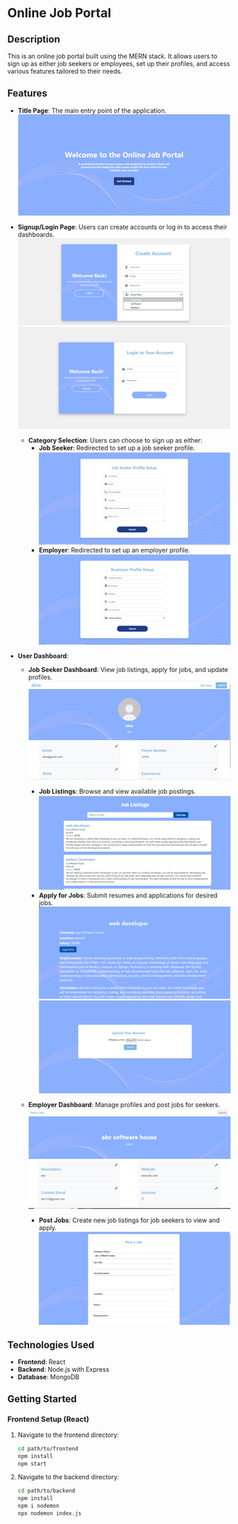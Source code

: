 # Online Job Portal
## Description

This is an online job portal built using the MERN stack. It allows users to sign up as either job seekers or employees, set up their profiles, and access various features tailored to their needs.

## Features

- **Title Page**: The main entry point of the application.
  ![Title Page](https://github.com/alizazahid11/online-job-portal/blob/main/assets/1.PNG?raw=true)

- **Signup/Login Page**: Users can create accounts or log in to access their dashboards.
  ![Signup/Login Page](https://github.com/alizazahid11/online-job-portal/blob/main/assets/2.PNG?raw=true)
    ![Signup/Login Page](https://github.com/alizazahid11/online-job-portal/blob/main/assets/11.PNG?raw=true)

  - **Category Selection**: Users can choose to sign up as either:
    - **Job Seeker**: Redirected to set up a job seeker profile.
      ![Job Seeker Profile Setup](https://github.com/alizazahid11/online-job-portal/blob/main/assets/3.PNG?raw=true)
    - **Employer**: Redirected to set up an employer profile.
      ![Employer Profile Setup](https://github.com/alizazahid11/online-job-portal/blob/main/assets/8.PNG?raw=true)

- **User Dashboard**:
  - **Job Seeker Dashboard**: View job listings, apply for jobs, and update profiles.
    ![Job Seeker Dashboard](https://github.com/alizazahid11/online-job-portal/blob/main/assets/4.PNG?raw=true)
    - **Job Listings**: Browse and view available job postings.
      ![Job Listings](https://github.com/alizazahid11/online-job-portal/blob/main/assets/5.PNG?raw=true)
    - **Apply for Jobs**: Submit resumes and applications for desired jobs.
      ![Apply for Jobs](https://github.com/alizazahid11/online-job-portal/blob/main/assets/6.PNG?raw=true)
       ![Apply for Jobs](https://github.com/alizazahid11/online-job-portal/blob/main/assets/7.PNG?raw=true)

  - **Employer Dashboard**: Manage profiles and post jobs for seekers.
    ![Employer Dashboard](https://github.com/alizazahid11/online-job-portal/blob/main/assets/9.PNG?raw=true)
    - **Post Jobs**: Create new job listings for job seekers to view and apply.
      ![Post Jobs](https://github.com/alizazahid11/online-job-portal/blob/main/assets/10.PNG?raw=true)

## Technologies Used

- **Frontend**: React
- **Backend**: Node.js with Express
- **Database**: MongoDB

## Getting Started

### Frontend Setup (React)

1. Navigate to the frontend directory:
   ```bash
   cd path/to/frontend
   npm install
   npm start
2. Navigate to the backend directory:
   ```bash
   cd path/to/backend
   npm install
   npm i nodemon
   npx nodemon index.js


